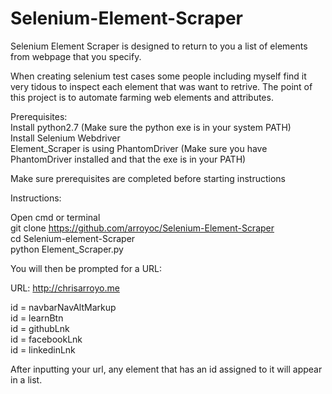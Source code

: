 # Selenium-Element-Scraper
Selenium Element Scraper is designed to return to you a list of elements from webpage that you specify.  

When creating selenium test cases some people including myself find it very tidous to inspect each element that was want to retrive. The point of this project is to automate farming web elements and attributes. 


Prerequisites:  
Install python2.7 (Make sure the python exe is in your system PATH)  
Install Selenium Webdriver  
Element_Scraper is using PhantomDriver (Make sure you have PhantomDriver installed and that the exe is in your PATH)  


Make sure prerequisites are completed before starting instructions  

Instructions:

Open cmd or terminal  
git clone https://github.com/arroyoc/Selenium-Element-Scraper  
cd Selenium-element-Scraper  
python Element_Scraper.py  

You will then be prompted for a URL:

URL: http://chrisarroyo.me  

id = navbarNavAltMarkup  
id = learnBtn  
id = githubLnk  
id = facebookLnk  
id = linkedinLnk  

After inputting your url, any element that has an id assigned to it will appear in a list.
